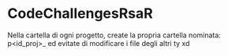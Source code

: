 # CodeChallengesRsaR

Nella cartella di ogni progetto, create la propria cartella nominata: p<id_proj>_<nick>
ed evitate di modificare i file degli altri ty xd